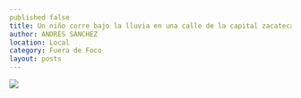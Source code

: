 ```yaml
---
published false
title: Un niño corre bajo la lluvia en una calle de la capital zacatecana
author: ANDRÉS SÁNCHEZ
location: Local
category: Fuera de Foco
layout: posts
---
```


![](http://i.imgur.com/W8POdD6m.jpg)
